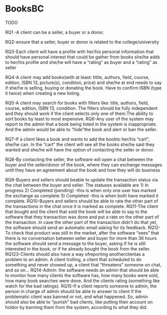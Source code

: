 # BooksBC

TODO

RQ1 -A client can be a seller, a buyer or a donor.

RQ2-ensure that a seller, buyer or donor is related to the college/university 

RQ3-Each client will have a profile with her/his personal information that should have personal interest that could be gather from books she/he adds to her/his profile and she/he will have a “rating” as buyer and a “rating” as seller

RQ4-A client may add books(with at least: tittle, authors, field, course, edition, ISBN 13, picture(s), condition, price) and she/he at end needs to say if she/he is selling, buying or donating the book. Have to confirm ISBN (type it twice) when creating a new listing.

RQ5-A client may search for books with filters like: title, authors, field, course, edition, ISBN 13, condition. The filters should be fully independent and they should work if the client selects only one of them.The ability to sort books by least to most expensive.
RQ6-Any user of the system may report to the admin that a book being listed in the system is inappropriate. And the admin would be able to “hide”the book and alert or ban the seller.

RQ7-If a client likes a book and wants to add the bookto her/his “cart”, she/he can. In the “cart” the client will see all the books she/he said they wanted and she/he will have the option of contacting the seller or donor.

RQ8-By contacting the seller, the software will open a chat between the buyer and the seller/donor of the book, where they can exchange messages until they have an agreement about the book and how they will do business

RQ9-Buyers and sellers should beable to update the transaction status via the chat between the buyer and seller. The statuses available are 1) In progress 2) Completed (pending) -this is when only one user has marked the exchange as complete 3) Completed -this is when both have marked it complete.
RQ10-Buyers and sellers should be able to rate the other part of the transactions in the chat once it is marked as complete.
RQ11-The client that bought and the client that sold the book will be able to say to the software that they transaction was done and put a rate on the other part of the transaction. In case the other part of the transaction didn’t do that yet, the software should send an automatic email asking for its feedback.
RQ12-To check that product was still in the market, after the software “sees” that there is no conversation between seller and buyer for more than 36 hours the software should send a message to the buyer, asking if he is still interested in the book, or if he already bought the book from the seller.
RQ123-Clients should also have a way ofreporting anotherclientas a problem to an admin. A client trolling, a client that scheduled to do something and never showed up, a client that “threatens” someone on chat, and so on...
RQ14-Admin:  the software needs an admin that should be able to monitor how many clients the software has, how many books were sold, how many book searches were done. And the clients rating (something like watch for the bad ratings).
RQ15-If a client reports someone to admin, the person in charge of admin should be able to answer to client if the problematic client was banned or not, and what happened. So, admin should also be able to “punish” bad clients, like putting their account on holdor by banning them from the system, according to what they did.
